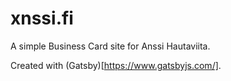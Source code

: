 # xnssi.fi

A simple Business Card site for Anssi Hautaviita.

Created with (Gatsby)[https://www.gatsbyjs.com/].
